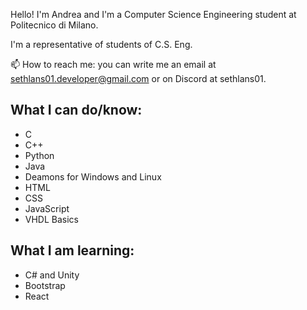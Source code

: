 Hello!
I'm Andrea and I'm a Computer Science Engineering student at Politecnico di Milano.

I'm a representative of students of C.S. Eng.

📫 How to reach me: you can write me an email at sethlans01.developer@gmail.com or on Discord at sethlans01.
 
 
 ## What I can do/know:
 * C
 * C++
 * Python
 * Java
 * Deamons for Windows and Linux
 * HTML
 * CSS
 * JavaScript
 * VHDL Basics

 ## What I am learning:
* C# and Unity
* Bootstrap
* React
